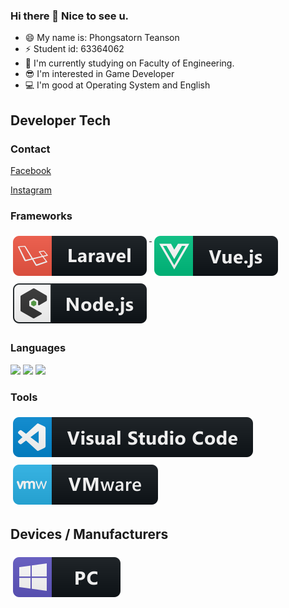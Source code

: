 ### Hi there 👋 Nice to see u.

- 😄 My name is: Phongsatorn Teanson
- ⚡ Student id: 63364062
- 🔭 I'm currently studying on Faculty of Engineering.
- 😎 I'm interested in Game Developer
- 💻 I'm good at Operating System and English

## Developer Tech

### Contact
[Facebook](https://www.facebook.com/profile.php?id=100010810685205)

[Instagram](https://www.instagram.com/iceptson/)


### Frameworks 
<p align="left">
<a href="#">
    <img src="svg/dev/frameworks/laravel.svg" alt="laravel" style="vertical-align:top; margin:6px 4px">
  </a>  

<a href="#">
    <img src="svg/dev/frameworks/vue.svg" alt="vue" style="vertical-align:top; margin:6px 4px">
  </a>  

<a href="#">
    <img src="svg/dev/frameworks/nodejs_larger.svg" alt="nodejs_larger" style="vertical-align:top; margin:6px 4px">
  </a> 

</p>

### Languages 
<p align="left">
<img src = 'https://github.com/MarikIshtar007/MarikIshtar007/blob/master/images/c-original.svg' width='50'/> 
<img src = 'https://github.com/MarikIshtar007/MarikIshtar007/blob/master/images/python2.png' height='50'/>  
<img src = 'https://github.com/MarikIshtar007/MarikIshtar007/blob/master/images/html.svg' width='50'/> 

</P>

### Tools 
<p align="left">
<a href="#">
    <img src="svg/dev/tools/visualstudio_code.svg" alt="visualstudio_code" style="vertical-align:top; margin:6px 4px">
  </a>

 <a href="#">
    <img src="svg/dev/tools/vmware.svg" alt="vmware" style="vertical-align:top; margin:6px 4px">
  </a> 

</P>

## Devices / Manufacturers

<a href="#">
    <img src="svg/devices/pc.svg" alt="pc" style="vertical-align:top; margin:6px 4px">
  </a>
</p>
